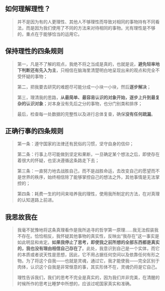 ## 如何理解理性？

>并不是因为有的人更理性、其他人不够理性而导致对相同的事物持有不同看法，而是因为我们使用了不同的方法来对待相同的事物。光有理性是不够的，重点在于能够恰当的运用它。

## 保持理性的四条规则

> 第一，凡是不了解的观点，我绝不将之当成是真的，也就是说，**避免轻率地下判断还有先入为主**，只相信在脑海里清楚明白地呈现出来的观点和完全不受怀疑的事物；
>
> 第二，把我要去研究的难题尽可能分成一小块一小块，然后**逐步解决**；
>
> 第三，理清我的思路，**从最简单、最容易认识的对象开始，逐步上升到最复杂的认识对象**；对本身没有先后之分的事物，也分门别类和排序；
>
> 最后，检查每一处数据的完整性以及进行总体复查，确保**没有任何疏漏**。

## 正确行事的四条规则

> 第一条：遵守国家的法律还有民俗的习惯，坚守自身的信仰；
>
> 第二条：行事上尽可能做到坚定和果断，一旦确定某个想法之后，即使存在着很大的怀疑，也坚决遵循这条路走下去；
>
> 第三条：一直努力地去战胜自己，而不是战胜命运，去改变自己的愿望而不是世界的秩序，始终相信除了能够掌控自己的想法之外，其他事情是无法掌控的；
>
> 第四条：耗费一生的时间来培养我的理性，使用我所制定的方法，在对真理的认知道路上前进。

## 我思故我在

> 我毫不犹豫地将这条真理看作是我所追寻的哲学第一原理......我无法假装我不存在。恰恰相反，我怀疑其他事物的真实性，反映出“我存在”这一事实是如此明显和肯定。**如果我停止了思考，即使我之前所想的全部东西都是真实的，我也没有理由相信自己存在了**。此处，我意识到自己是一个实体，而它的本质或者说天性是思想，因此，它不用占据任何空间以及依靠任何有形之物。为了将这个自我——也就是灵魂，通过它，我才能使我——完全区别于肉体，认识这个自我是非常惬意的事，其实形体不在，灵魂仍将是它自己。
>
> 理性告诉我们，我们的思考不完全是真实的，因为我们并非完美，在清醒的时候所作的思考比睡梦中所想的，应该过呢国家真实和准确。